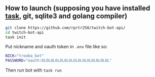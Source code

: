 ## How to launch (supposing you have installed [task](taskfile.dev), git, sqlite3 and golang compiler)

```bash
git clone https://github.com/rprtr258/twitch-bot-api/
cd twitch-bot-api
task init
```
Put nickname and oauth token in `.env` file like so:

```bash
NICK="trooba_bot"
PASSWORD="oauth:OLOLOLOLOLOLOLOLOLOLOLOLOLOLOL"
```

Then run bot with `task run`
